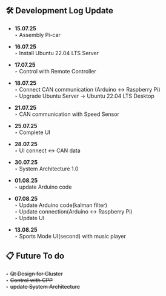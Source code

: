<!-- 개발 로그 및 할 일들  -->

## 🛠️ Development Log Update 

- **15.07.25**  
  ‣ Assembly Pi-car

- **16.07.25**  
  ‣ Install Ubuntu 22.04 LTS Server

- **17.07.25**  
  ‣ Control with Remote Controller

- **18.07.25**  
  ‣ Connect CAN communication (Arduino ↔ Raspberry Pi)  
  ‣ Upgrade Ubuntu Server → Ubuntu 22.04 LTS Desktop


- **21.07.25**  
  ‣ CAN communication with Speed Sensor   

- **25.07.25**  
  ‣ Complete UI  


- **28.07.25**  
  ‣ UI connect ↔ CAN data  

- **30.07.25**  
  ‣ System Architecture 1.0  


- **01.08.25**  
  ‣ update Arduino code  

- **07.08.25**  
  ‣ Update Arduino code(kalman filter)  
  ‣ Update connection(Arduino ↔ Raspberry Pi)  
  ‣ Update UI  
- **13.08.25**  
  ‣ Sports Mode UI(second) with music player    



## 📋 Future To do
  ‣ ~~Qt Design for Cluster~~  
  ‣ ~~Control with CPP~~  
  ‣ ~~update System Architecture~~